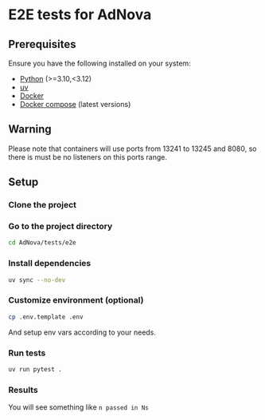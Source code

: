 # E2E tests for AdNova

## Prerequisites

Ensure you have the following installed on your system:

- [Python](https://www.python.org/) (>=3.10,<3.12)
- [uv](https://docs.astral.sh/uv/)
- [Docker](https://www.docker.com/)
- [Docker compose](https://docs.docker.com/compose/) (latest versions)

## Warning

Please note that containers will use ports from 13241 to 13245 and 8080, so there is must be no listeners on this ports range.

## Setup

### Clone the project

### Go to the project directory

```bash
cd AdNova/tests/e2e
```

### Install dependencies

```bash
uv sync --no-dev
```

### Customize environment (optional)

```bash
cp .env.template .env
```

And setup env vars according to your needs.

### Run tests

```bash
uv run pytest .
```

### Results

You will see something like `n passed in Ns`

